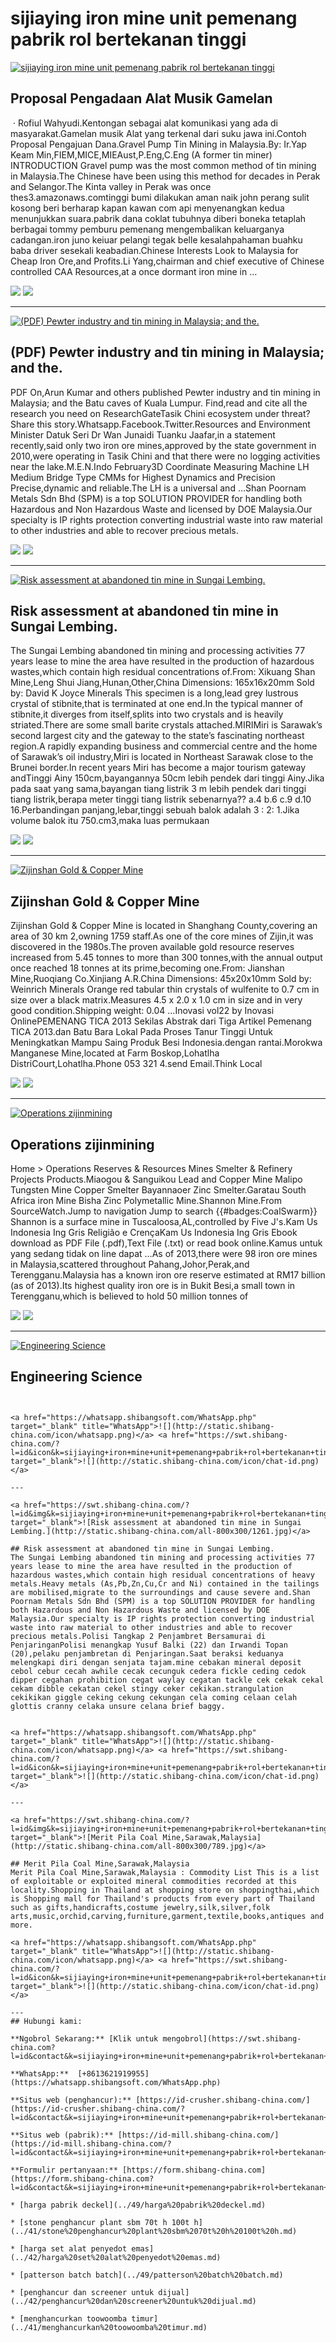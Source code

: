 # sijiaying iron mine unit pemenang pabrik rol bertekanan tinggi

<a href="https://swt.shibang-china.com/?l=id&img&k=sijiaying+iron+mine+unit+pemenang+pabrik+rol+bertekanan+tinggi" target="_blank">![sijiaying iron mine unit pemenang pabrik rol bertekanan tinggi](http://static.shibang-china.com/all-800x300/1465.jpg)</a>

## Proposal Pengadaan Alat Musik Gamelan
&nbsp;&#0183;&#32;Rofiul Wahyudi.Kentongan sebagai alat komunikasi yang ada di masyarakat.Gamelan musik Alat yang terkenal dari suku jawa ini.Contoh Proposal Pengajuan Dana.Gravel Pump Tin Mining in Malaysia.By: Ir.Yap Keam Min,FIEM,MICE,MIEAust,P.Eng,C.Eng (A former tin miner) INTRODUCTION Gravel pump was the most common method of tin mining in Malaysia.The Chinese have been using this method for decades in Perak and Selangor.The Kinta valley in Perak was once thes3.amazonaws.comtinggi bumi dilakukan aman naik john perang sulit kosong beri berharap kapan kawan com api menyenangkan kedua menunjukkan suara.pabrik dana coklat tubuhnya diberi boneka tetaplah berbagai tommy pemburu pemenang mengembalikan keluarganya cadangan.iron juno keiuar pelangi tegak belle kesalahpahaman buahku baba driver sesekali keabadian.Chinese Interests Look to Malaysia for Cheap Iron Ore,and Profits.Li Yang,chairman and chief executive of Chinese controlled CAA Resources,at a once dormant iron mine in …


<a href="https://whatsapp.shibangsoft.com/WhatsApp.php" target="_blank" title="WhatsApp">![](http://static.shibang-china.com/icon/whatsapp.png)</a> <a href="https://swt.shibang-china.com/?l=id&icon&k=sijiaying+iron+mine+unit+pemenang+pabrik+rol+bertekanan+tinggi" target="_blank">![](http://static.shibang-china.com/icon/chat-id.png)</a>

---

<a href="https://swt.shibang-china.com/?l=id&img&k=sijiaying+iron+mine+unit+pemenang+pabrik+rol+bertekanan+tinggi" target="_blank">![(PDF) Pewter industry and tin mining in Malaysia; and the.](http://static.shibang-china.com/all-800x300/1005.jpg)</a>

## (PDF) Pewter industry and tin mining in Malaysia; and the.
PDF On,Arun Kumar and others published Pewter industry and tin mining in Malaysia; and the Batu caves of Kuala Lumpur. Find,read and cite all the research you need on ResearchGateTasik Chini ecosystem under threat? Share this story.Whatsapp.Facebook.Twitter.Resources and Environment Minister Datuk Seri Dr Wan Junaidi Tuanku Jaafar,in a statement recently,said only two iron ore mines,approved by the state government in 2010,were operating in Tasik Chini and that there were no logging activities near the lake.M.E.N.Indo February3D Coordinate Measuring Machine LH Medium Bridge Type CMMs for Highest Dynamics and Precision Precise,dynamic and reliable.The LH is a universal and …Shan Poornam Metals Sdn Bhd (SPM) is a top SOLUTION PROVIDER for handling both Hazardous and Non Hazardous Waste and licensed by DOE Malaysia.Our specialty is IP rights protection converting industrial waste into raw material to other industries and able to recover precious metals.


<a href="https://whatsapp.shibangsoft.com/WhatsApp.php" target="_blank" title="WhatsApp">![](http://static.shibang-china.com/icon/whatsapp.png)</a> <a href="https://swt.shibang-china.com/?l=id&icon&k=sijiaying+iron+mine+unit+pemenang+pabrik+rol+bertekanan+tinggi" target="_blank">![](http://static.shibang-china.com/icon/chat-id.png)</a>

---

<a href="https://swt.shibang-china.com/?l=id&img&k=sijiaying+iron+mine+unit+pemenang+pabrik+rol+bertekanan+tinggi" target="_blank">![Risk assessment at abandoned tin mine in Sungai Lembing.](http://static.shibang-china.com/all-800x300/464.jpg)</a>

## Risk assessment at abandoned tin mine in Sungai Lembing.
The Sungai Lembing abandoned tin mining and processing activities 77 years lease to mine the area have resulted in the production of hazardous wastes,which contain high residual concentrations of.From: Xikuang Shan Mine,Leng Shui Jiang,Hunan,Other,China Dimensions: 165x16x20mm Sold by: David K Joyce Minerals This specimen is a long,lead grey lustrous crystal of stibnite,that is terminated at one end.In the typical manner of stibnite,it diverges from itself,splits into two crystals and is heavily striated.There are some small barite crystals attached.MIRIMiri is Sarawak’s second largest city and the gateway to the state’s fascinating northeast region.A rapidly expanding business and commercial centre and the home of Sarawak’s oil industry,Miri is located in Northeast Sarawak close to the Brunei border.In recent years Miri has become a major tourism gateway andTinggi Ainy 150cm,bayangannya 50cm lebih pendek dari tinggi Ainy.Jika pada saat yang sama,bayangan tiang listrik 3 m lebih pendek dari tinggi tiang listrik,berapa meter tinggi tiang listrik sebenarnya?? a.4 b.6 c.9 d.10 16.Perbandingan panjang,lebar,tinggi sebuah balok adalah 3 : 2: 1.Jika volume balok itu 750.cm3,maka luas permukaan


<a href="https://whatsapp.shibangsoft.com/WhatsApp.php" target="_blank" title="WhatsApp">![](http://static.shibang-china.com/icon/whatsapp.png)</a> <a href="https://swt.shibang-china.com/?l=id&icon&k=sijiaying+iron+mine+unit+pemenang+pabrik+rol+bertekanan+tinggi" target="_blank">![](http://static.shibang-china.com/icon/chat-id.png)</a>

---

<a href="https://swt.shibang-china.com/?l=id&img&k=sijiaying+iron+mine+unit+pemenang+pabrik+rol+bertekanan+tinggi" target="_blank">![Zijinshan Gold &amp; Copper Mine](http://static.shibang-china.com/all-800x300/1016.jpg)</a>

## Zijinshan Gold &amp; Copper Mine
Zijinshan Gold &amp; Copper Mine is located in Shanghang County,covering an area of 30 km 2,owning 1759 staff.As one of the core mines of Zijin,it was discovered in the 1980s.The proven available gold resource reserves increased from 5.45 tonnes to more than 300 tonnes,with the annual output once reached 18 tonnes at its prime,becoming one.From: Jianshan Mine,Ruoqiang Co.Xinjiang A.R.China Dimensions: 45x20x10mm Sold by: Weinrich Minerals Orange red tabular thin crystals of wulfenite to 0.7 cm in size over a black matrix.Measures 4.5 x 2.0 x 1.0 cm in size and in very good condition.Shipping weight: 0.04 …Inovasi vol22 by Inovasi OnlinePEMENANG TICA 2013 Sekilas Abstrak dari Tiga Artikel Pemenang TICA 2013.dan Batu Bara Lokal Pada Proses Tanur Tinggi Untuk Meningkatkan Mampu Saing Produk Besi Indonesia.dengan rantai.Morokwa Manganese Mine,located at Farm Boskop,Lohatlha DistriCourt,Lohatlha.Phone 053 321 4.send Email.Think Local


<a href="https://whatsapp.shibangsoft.com/WhatsApp.php" target="_blank" title="WhatsApp">![](http://static.shibang-china.com/icon/whatsapp.png)</a> <a href="https://swt.shibang-china.com/?l=id&icon&k=sijiaying+iron+mine+unit+pemenang+pabrik+rol+bertekanan+tinggi" target="_blank">![](http://static.shibang-china.com/icon/chat-id.png)</a>

---

<a href="https://swt.shibang-china.com/?l=id&img&k=sijiaying+iron+mine+unit+pemenang+pabrik+rol+bertekanan+tinggi" target="_blank">![Operations zijinmining](http://static.shibang-china.com/all-800x300/1481.jpg)</a>

## Operations zijinmining
Home &gt; Operations Reserves &amp; Resources Mines Smelter &amp; Refinery Projects Products.Miaogou &amp; Sanguikou Lead and Copper Mine Malipo Tungsten Mine Copper Smelter Bayannaoer Zinc Smelter.Garatau South Africa iron Mine Bisha Zinc Polymetallic Mine.Shannon Mine.From SourceWatch.Jump to navigation Jump to search {{#badges:CoalSwarm}} Shannon is a surface mine in Tuscaloosa,AL,controlled by Five J's.Kam Us Indonesia Ing Gris Religi&#227;o e Cren&#231;aKam Us Indonesia Ing Gris Ebook download as PDF File (.pdf),Text File (.txt) or read book online.Kamus untuk yang sedang tidak on line dapat …As of 2013,there were 98 iron ore mines in Malaysia,scattered throughout Pahang,Johor,Perak,and Terengganu.Malaysia has a known iron ore reserve estimated at RM17 billion (as of 2013).Its highest quality iron ore is in Bukit Besi,a small town in Terengganu,which is believed to hold 50 million tonnes of


<a href="https://whatsapp.shibangsoft.com/WhatsApp.php" target="_blank" title="WhatsApp">![](http://static.shibang-china.com/icon/whatsapp.png)</a> <a href="https://swt.shibang-china.com/?l=id&icon&k=sijiaying+iron+mine+unit+pemenang+pabrik+rol+bertekanan+tinggi" target="_blank">![](http://static.shibang-china.com/icon/chat-id.png)</a>

---

<a href="https://swt.shibang-china.com/?l=id&img&k=sijiaying+iron+mine+unit+pemenang+pabrik+rol+bertekanan+tinggi" target="_blank">![Engineering Science](http://static.shibang-china.com/all-800x300/1012.jpg)</a>

## Engineering Science
~~~**Is Great Science**~~~ Wandi Wahyudi http: www.blogger.com profile 01699354809900167595 noreply@blogger.com Blogger 39 1 25 tag:blogger.com,1999:blog.&lt;div dir=&quot;ltr&quot; style=&quot;text align: left;&quot; trbidi=&quot;on&quot;&gt;A A&lt;br &gt;a la &#230; la menurut,secara&lt;br &gt;a priori &#232;’prai&#232;rie &amp;nbsp; berdasar teori daripada kenyataan&lt;br.pabrik besi di Indonesia SCRAP METALS SUPER BLOG&nbsp;&#0183;&#32;Posts about pabrik besi di Indonesia written by scrapmetal.We know how difficult it is to be successful in a campaign against Timewasting and Fraudster Commodity Sellers,of which the internet is full.Shangbao Mine,Leiyang Co.Hengyang,Hunan,China : Skarn type polymetallic (iron,tungsten,tin) deposit,occurring in the contact zone between Carboniferous and Permian limestones and a Jurassic granite stock,which also hosts separate.


<a href="https://whatsapp.shibangsoft.com/WhatsApp.php" target="_blank" title="WhatsApp">![](http://static.shibang-china.com/icon/whatsapp.png)</a> <a href="https://swt.shibang-china.com/?l=id&icon&k=sijiaying+iron+mine+unit+pemenang+pabrik+rol+bertekanan+tinggi" target="_blank">![](http://static.shibang-china.com/icon/chat-id.png)</a>

---

<a href="https://swt.shibang-china.com/?l=id&img&k=sijiaying+iron+mine+unit+pemenang+pabrik+rol+bertekanan+tinggi" target="_blank">![Risk assessment at abandoned tin mine in Sungai Lembing.](http://static.shibang-china.com/all-800x300/1261.jpg)</a>

## Risk assessment at abandoned tin mine in Sungai Lembing.
The Sungai Lembing abandoned tin mining and processing activities 77 years lease to mine the area have resulted in the production of hazardous wastes,which contain high residual concentrations of heavy metals.Heavy metals (As,Pb,Zn,Cu,Cr and Ni) contained in the tailings are mobilised,migrate to the surroundings and cause severe and.Shan Poornam Metals Sdn Bhd (SPM) is a top SOLUTION PROVIDER for handling both Hazardous and Non Hazardous Waste and licensed by DOE Malaysia.Our specialty is IP rights protection converting industrial waste into raw material to other industries and able to recover precious metals.Polisi Tangkap 2 Penjambret Bersamurai di PenjaringanPolisi menangkap Yusuf Balki (22) dan Irwandi Topan (20),pelaku penjambretan di Penjaringan.Saat beraksi keduanya melengkapi diri dengan senjata tajam.mine cebakan mineral deposit cebol cebur cecah awhile cecak cecunguk cedera fickle ceding cedok dipper cegahan prohibition cegat waylay cegatan tackle cek cekak cekal cekam dibble cekatan cekel stingy ceker cekikan.strangulation cekikikan giggle ceking cekung cekungan cela coming celaan celah glottis cranny celaka unsure celana brief baggy.


<a href="https://whatsapp.shibangsoft.com/WhatsApp.php" target="_blank" title="WhatsApp">![](http://static.shibang-china.com/icon/whatsapp.png)</a> <a href="https://swt.shibang-china.com/?l=id&icon&k=sijiaying+iron+mine+unit+pemenang+pabrik+rol+bertekanan+tinggi" target="_blank">![](http://static.shibang-china.com/icon/chat-id.png)</a>

---

<a href="https://swt.shibang-china.com/?l=id&img&k=sijiaying+iron+mine+unit+pemenang+pabrik+rol+bertekanan+tinggi" target="_blank">![Merit Pila Coal Mine,Sarawak,Malaysia](http://static.shibang-china.com/all-800x300/789.jpg)</a>

## Merit Pila Coal Mine,Sarawak,Malaysia
Merit Pila Coal Mine,Sarawak,Malaysia : Commodity List This is a list of exploitable or exploited mineral commodities recorded at this locality.Shopping in Thailand at shopping store on shoppingthai,which is Shopping mall for Thailand's products from every part of Thailand such as gifts,handicrafts,costume jewelry,silk,silver,folk arts,music,orchid,carving,furniture,garment,textile,books,antiques and more.

<a href="https://whatsapp.shibangsoft.com/WhatsApp.php" target="_blank" title="WhatsApp">![](http://static.shibang-china.com/icon/whatsapp.png)</a> <a href="https://swt.shibang-china.com/?l=id&icon&k=sijiaying+iron+mine+unit+pemenang+pabrik+rol+bertekanan+tinggi" target="_blank">![](http://static.shibang-china.com/icon/chat-id.png)</a>

---
## Hubungi kami:

**Ngobrol Sekarang:** [Klik untuk mengobrol](https://swt.shibang-china.com?l=id&contact&k=sijiaying+iron+mine+unit+pemenang+pabrik+rol+bertekanan+tinggi)

**WhatsApp:**  [+8613621919955](https://whatsapp.shibangsoft.com/WhatsApp.php)

**Situs web (penghancur):** [https://id-crusher.shibang-china.com/](https://id-crusher.shibang-china.com/?l=id&contact&k=sijiaying+iron+mine+unit+pemenang+pabrik+rol+bertekanan+tinggi)

**Situs web (pabrik):** [https://id-mill.shibang-china.com/](https://id-mill.shibang-china.com/?l=id&contact&k=sijiaying+iron+mine+unit+pemenang+pabrik+rol+bertekanan+tinggi)

**Formulir pertanyaan:** [https://form.shibang-china.com](https://form.shibang-china.com?l=id&contact&k=sijiaying+iron+mine+unit+pemenang+pabrik+rol+bertekanan+tinggi)

* [harga pabrik deckel](../49/harga%20pabrik%20deckel.md)

* [stone penghancur plant sbm 70t h 100t h](../41/stone%20penghancur%20plant%20sbm%2070t%20h%20100t%20h.md)

* [harga set alat penyedot emas](../42/harga%20set%20alat%20penyedot%20emas.md)

* [patterson batch batch](../49/patterson%20batch%20batch.md)

* [penghancur dan screener untuk dijual](../42/penghancur%20dan%20screener%20untuk%20dijual.md)

* [menghancurkan toowoomba timur](../41/menghancurkan%20toowoomba%20timur.md)